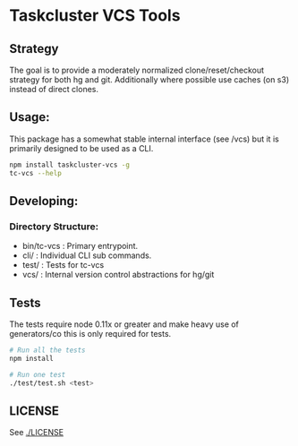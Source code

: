 # Taskcluster VCS Tools

## Strategy

The goal is to provide a moderately normalized clone/reset/checkout strategy for
both hg and git. Additionally where possible use caches (on s3) instead
of direct clones.

## Usage:

This package has a somewhat stable internal interface (see /vcs) but it
is primarily designed to be used as a CLI.

```sh
npm install taskcluster-vcs -g
tc-vcs --help
```

## Developing:

### Directory Structure:

  - bin/tc-vcs : Primary entrypoint.
  - cli/       : Individual CLI sub commands.
  - test/      : Tests for tc-vcs
  - vcs/       : Internal version control abstractions for hg/git

## Tests

The tests require node 0.11x or greater and make heavy use of
generators/co this is only required for tests.

```sh
# Run all the tests
npm install

# Run one test
./test/test.sh <test>
```

## LICENSE

See [./LICENSE](LICENSE)
